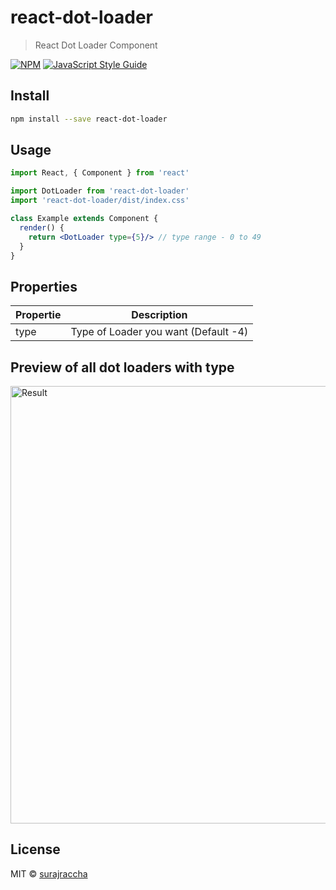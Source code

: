# react-dot-loader

> React Dot Loader Component 

[![NPM](https://img.shields.io/npm/v/react-dot-loader.svg)](https://www.npmjs.com/package/react-dot-loader) [![JavaScript Style Guide](https://img.shields.io/badge/code_style-standard-brightgreen.svg)](https://standardjs.com)

## Install

```bash
npm install --save react-dot-loader
```

## Usage

```jsx
import React, { Component } from 'react'

import DotLoader from 'react-dot-loader'
import 'react-dot-loader/dist/index.css'

class Example extends Component {
  render() {
    return <DotLoader type={5}/> // type range - 0 to 49
  }
}
```

## Properties

| Propertie    | Description                          |
| ------------ | -------------------------------------|
|    type      | Type of Loader you want (Default -4) |



## Preview of all dot loaders with type 



<img src="./dot-loader.gif" alt="Result" width="1000" height="700" />



## License


MIT © [surajraccha](https://github.com/surajraccha)
